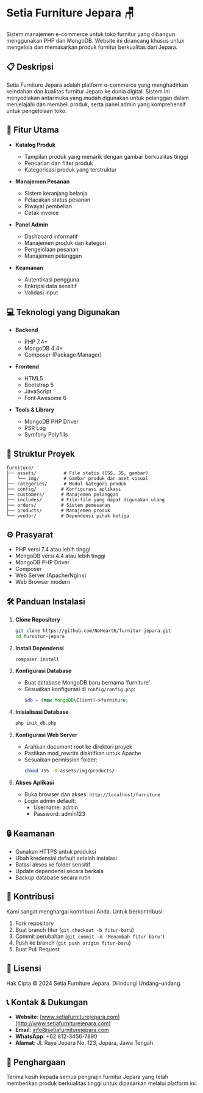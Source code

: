 # Setia Furniture Jepara 🪑

Sistem manajemen e-commerce untuk toko furnitur yang dibangun menggunakan PHP dan MongoDB. Website ini dirancang khusus untuk mengelola dan memasarkan produk furnitur berkualitas dari Jepara.

## 📋 Deskripsi

Setia Furniture Jepara adalah platform e-commerce yang menghadirkan keindahan dan kualitas furnitur Jepara ke dunia digital. Sistem ini menyediakan antarmuka yang mudah digunakan untuk pelanggan dalam menjelajahi dan membeli produk, serta panel admin yang komprehensif untuk pengelolaan toko.

## 🚀 Fitur Utama

- **Katalog Produk**
  - Tampilan produk yang menarik dengan gambar berkualitas tinggi
  - Pencarian dan filter produk
  - Kategorisasi produk yang terstruktur
  
- **Manajemen Pesanan**
  - Sistem keranjang belanja
  - Pelacakan status pesanan
  - Riwayat pembelian
  - Cetak invoice

- **Panel Admin**
  - Dashboard informatif
  - Manajemen produk dan kategori
  - Pengelolaan pesanan
  - Manajemen pelanggan

- **Keamanan**
  - Autentikasi pengguna
  - Enkripsi data sensitif
  - Validasi input

## 💻 Teknologi yang Digunakan

- **Backend**
  - PHP 7.4+
  - MongoDB 4.4+
  - Composer (Package Manager)

- **Frontend**
  - HTML5
  - Bootstrap 5
  - JavaScript
  - Font Awesome 6

- **Tools & Library**
  - MongoDB PHP Driver
  - PSR Log
  - Symfony Polyfills

## 📁 Struktur Proyek

```
furniture/
├── assets/          # File statis (CSS, JS, gambar)
│   └── img/         # Gambar produk dan aset visual
├── categories/      # Modul kategori produk
├── config/         # Konfigurasi aplikasi
├── customers/      # Manajemen pelanggan
├── includes/       # File-file yang dapat digunakan ulang
├── orders/         # Sistem pemesanan
├── products/       # Manajemen produk
└── vendor/         # Dependensi pihak ketiga
```

## ⚙️ Prasyarat

- PHP versi 7.4 atau lebih tinggi
- MongoDB versi 4.4 atau lebih tinggi
- MongoDB PHP Driver
- Composer
- Web Server (Apache/Nginx)
- Web Browser modern

## 🛠️ Panduan Instalasi

1. **Clone Repository**
   ```bash
   git clone https://github.com/NoHeart6/furnitur-jepara.git
   cd furnitur-jepara
   ```

2. **Install Dependensi**
   ```bash
   composer install
   ```

3. **Konfigurasi Database**
   - Buat database MongoDB baru bernama 'furniture'
   - Sesuaikan konfigurasi di `config/config.php`:
     ```php
     $db = (new MongoDB\Client)->furniture;
     ```

4. **Inisialisasi Database**
   ```bash
   php init_db.php
   ```

5. **Konfigurasi Web Server**
   - Arahkan document root ke direktori proyek
   - Pastikan mod_rewrite diaktifkan untuk Apache
   - Sesuaikan permission folder:
     ```bash
     chmod 755 -R assets/img/products/
     ```

6. **Akses Aplikasi**
   - Buka browser dan akses: `http://localhost/furniture`
   - Login admin default:
     - Username: admin
     - Password: admin123

## 🔒 Keamanan

- Gunakan HTTPS untuk produksi
- Ubah kredensial default setelah instalasi
- Batasi akses ke folder sensitif
- Update dependensi secara berkala
- Backup database secara rutin

## 🤝 Kontribusi

Kami sangat menghargai kontribusi Anda. Untuk berkontribusi:

1. Fork repository
2. Buat branch fitur (`git checkout -b fitur-baru`)
3. Commit perubahan (`git commit -m 'Menambah fitur baru'`)
4. Push ke branch (`git push origin fitur-baru`)
5. Buat Pull Request

## 📝 Lisensi

Hak Cipta © 2024 Setia Furniture Jepara. Dilindungi Undang-undang.

## 📞 Kontak & Dukungan

- **Website**: [www.setiafurniturejepara.com](http://www.setiafurniturejepara.com)
- **Email**: info@setiafurniturejepara.com
- **WhatsApp**: +62 812-3456-7890
- **Alamat**: Jl. Raya Jepara No. 123, Jepara, Jawa Tengah

## 🙏 Penghargaan

Terima kasih kepada semua pengrajin furnitur Jepara yang telah memberikan produk berkualitas tinggi untuk dipasarkan melalui platform ini.